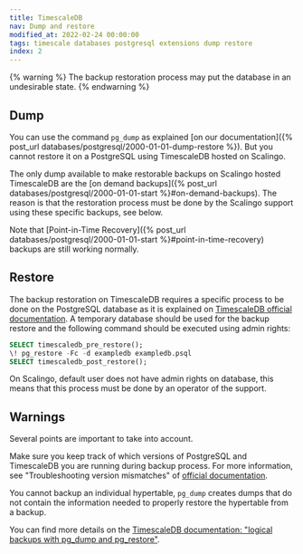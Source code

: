 ```yaml
---
title: TimescaleDB
nav: Dump and restore
modified_at: 2022-02-24 00:00:00
tags: timescale databases postgresql extensions dump restore
index: 2
---
```


{% warning %}
  The backup restoration process may put the database in an undesirable state.
{% endwarning %}

## Dump

You can use the command `pg_dump` as explained
[on our documentation]({% post_url databases/postgresql/2000-01-01-dump-restore %}).
But you cannot restore it on a PostgreSQL using TimescaleDB hosted on Scalingo.

The only dump available to make restorable backups on Scalingo hosted TimescaleDB
are the [on demand backups]({% post_url databases/postgresql/2000-01-01-start %}#on-demand-backups).
The reason is that the restoration process must be done by the Scalingo support using
these specific backups, see below.

Note that [Point-in-Time Recovery]({% post_url databases/postgresql/2000-01-01-start %}#point-in-time-recovery)
backups are still working normally.

## Restore

The backup restoration on TimescaleDB requires a specific process to be done on
the PostgreSQL database as it is explained on
[TimescaleDB official documentation](https://docs.timescale.com/timescaledb/latest/how-to-guides/backup-and-restore/pg-dump-and-restore/#restoring-an-entire-database-from-backup).
A temporary database should be used for the backup restore and the following
command should be executed using admin rights:
```sql
SELECT timescaledb_pre_restore();
\! pg_restore -Fc -d exampledb exampledb.psql
SELECT timescaledb_post_restore();
```
On Scalingo, default user does not have admin rights on database, this means that this
process must be done by an operator of the support.

## Warnings

Several points are important to take into account.

Make sure you keep track of which versions of PostgreSQL and TimescaleDB you are
running during backup process. For more information, see "Troubleshooting version mismatches" of
[official documentation](https://docs.timescale.com/timescaledb/latest/how-to-guides/backup-and-restore/pg-dump-and-restore/#tshoot-version-mismatch).

You cannot backup an individual hypertable, `pg_dump` creates dumps that do not
contain the information needed to properly restore the hypertable from a backup.

You can find more details on the
[TimescaleDB documentation: "logical backups with pg_dump and pg_restore"](https://docs.timescale.com/timescaledb/latest/how-to-guides/backup-and-restore/pg-dump-and-restore/).
